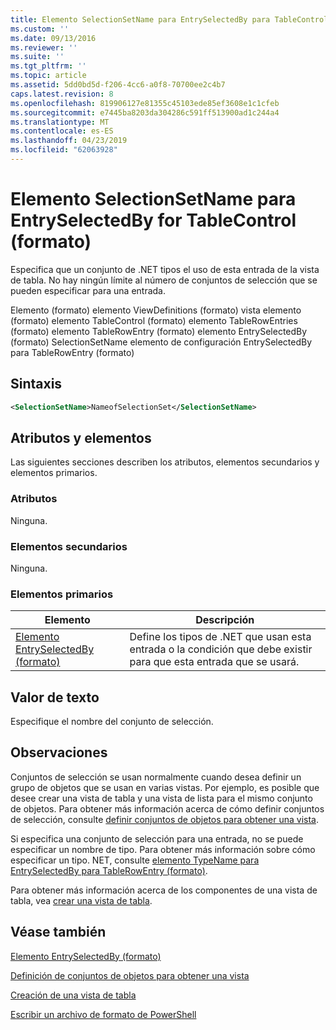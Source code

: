 ```yaml
---
title: Elemento SelectionSetName para EntrySelectedBy para TableControl (formato) | Microsoft Docs
ms.custom: ''
ms.date: 09/13/2016
ms.reviewer: ''
ms.suite: ''
ms.tgt_pltfrm: ''
ms.topic: article
ms.assetid: 5dd0bd5d-f206-4cc6-a0f8-70700ee2c4b7
caps.latest.revision: 8
ms.openlocfilehash: 819906127e81355c45103ede85ef3608e1c1cfeb
ms.sourcegitcommit: e7445ba8203da304286c591ff513900ad1c244a4
ms.translationtype: MT
ms.contentlocale: es-ES
ms.lasthandoff: 04/23/2019
ms.locfileid: "62063928"
---
```

# <a name="selectionsetname-element-for-entryselectedby-for-tablecontrol-format"></a>Elemento SelectionSetName para EntrySelectedBy for TableControl (formato)

Especifica que un conjunto de .NET tipos el uso de esta entrada de la vista de tabla. No hay ningún límite al número de conjuntos de selección que se pueden especificar para una entrada.

Elemento (formato) elemento ViewDefinitions (formato) vista elemento (formato) elemento TableControl (formato) elemento TableRowEntries (formato) elemento TableRowEntry (formato) elemento EntrySelectedBy (formato) SelectionSetName elemento de configuración EntrySelectedBy para TableRowEntry (formato)

## <a name="syntax"></a>Sintaxis

```xml
<SelectionSetName>NameofSelectionSet</SelectionSetName>
```

## <a name="attributes-and-elements"></a>Atributos y elementos

Las siguientes secciones describen los atributos, elementos secundarios y elementos primarios.

### <a name="attributes"></a>Atributos

Ninguna.

### <a name="child-elements"></a>Elementos secundarios

Ninguna.

### <a name="parent-elements"></a>Elementos primarios

|Elemento|Descripción|
|-------------|-----------------|
|[Elemento EntrySelectedBy (formato)](./entryselectedby-element-for-tablerowentry-for-tablecontrol-format.md)|Define los tipos de .NET que usan esta entrada o la condición que debe existir para que esta entrada que se usará.|

## <a name="text-value"></a>Valor de texto

Especifique el nombre del conjunto de selección.

## <a name="remarks"></a>Observaciones

Conjuntos de selección se usan normalmente cuando desea definir un grupo de objetos que se usan en varias vistas. Por ejemplo, es posible que desee crear una vista de tabla y una vista de lista para el mismo conjunto de objetos. Para obtener más información acerca de cómo definir conjuntos de selección, consulte [definir conjuntos de objetos para obtener una vista](./defining-selection-sets.md).

Si especifica una conjunto de selección para una entrada, no se puede especificar un nombre de tipo. Para obtener más información sobre cómo especificar un tipo. NET, consulte [elemento TypeName para EntrySelectedBy para TableRowEntry (formato)](./typename-element-for-entryselectedby-for-tablecontrol-format.md).

Para obtener más información acerca de los componentes de una vista de tabla, vea [crear una vista de tabla](./creating-a-table-view.md).

## <a name="see-also"></a>Véase también

[Elemento EntrySelectedBy (formato)](./entryselectedby-element-for-tablerowentry-for-tablecontrol-format.md)

[Definición de conjuntos de objetos para obtener una vista](./defining-selection-sets.md)

[Creación de una vista de tabla](./creating-a-table-view.md)

[Escribir un archivo de formato de PowerShell](./writing-a-powershell-formatting-file.md)
